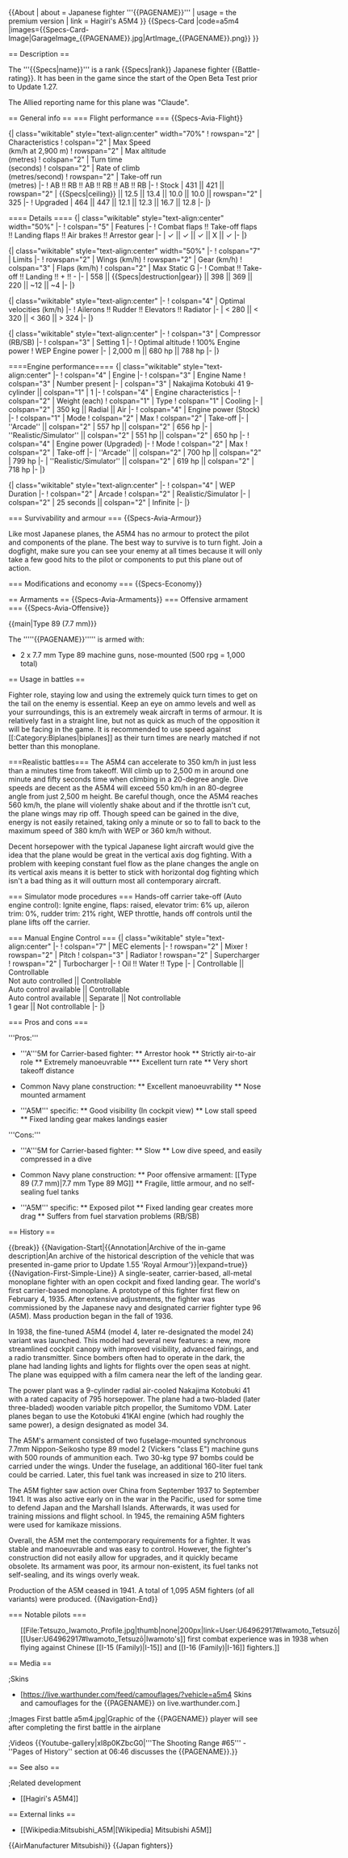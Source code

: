 {{About
| about = Japanese fighter '''{{PAGENAME}}'''
| usage = the premium version
| link = Hagiri's A5M4
}}
{{Specs-Card
|code=a5m4
|images={{Specs-Card-Image|GarageImage_{{PAGENAME}}.jpg|ArtImage\_{{PAGENAME}}.png}}
}}

== Description ==

<!-- ''In the description, the first part should be about the history of and the creation and combat usage of the aircraft, as well as its key features. In the second part, tell the reader about the aircraft in the game. Insert a screenshot of the vehicle, so that if the novice player does not remember the vehicle by name, he will immediately understand what kind of vehicle the article is talking about.'' -->

The '''{{Specs|name}}''' is a rank {{Specs|rank}} Japanese fighter {{Battle-rating}}. It has been in the game since the start of the Open Beta Test prior to Update 1.27.

The Allied reporting name for this plane was "Claude".

== General info ==
=== Flight performance ===
{{Specs-Avia-Flight}}

<!-- ''Describe how the aircraft behaves in the air. Speed, manoeuvrability, acceleration and allowable loads - these are the most important characteristics of the vehicle.'' -->

{| class="wikitable" style="text-align:center" width="70%"
! rowspan="2" | Characteristics
! colspan="2" | Max Speed<br>(km/h at 2,900 m)
! rowspan="2" | Max altitude<br>(metres)
! colspan="2" | Turn time<br>(seconds)
! colspan="2" | Rate of climb<br>(metres/second)
! rowspan="2" | Take-off run<br>(metres)
|-
! AB !! RB !! AB !! RB !! AB !! RB
|-
! Stock
| 431 || 421 || rowspan="2" | {{Specs|ceiling}} || 12.5 || 13.4 || 10.0 || 10.0 || rowspan="2" | 325
|-
! Upgraded
| 464 || 447 || 12.1 || 12.3 || 16.7 || 12.8
|-
|}

==== Details ====
{| class="wikitable" style="text-align:center" width="50%"
|-
! colspan="5" | Features
|-
! Combat flaps !! Take-off flaps !! Landing flaps !! Air brakes !! Arrestor gear
|-
| ✓ || ✓ || ✓ || X || ✓ <!-- ✓ -->
|-
|}

{| class="wikitable" style="text-align:center" width="50%"
|-
! colspan="7" | Limits
|-
! rowspan="2" | Wings (km/h)
! rowspan="2" | Gear (km/h)
! colspan="3" | Flaps (km/h)
! colspan="2" | Max Static G
|-
! Combat !! Take-off !! Landing !! + !! -
|-
| 558 <!-- {{Specs|destruction|body}} --> || {{Specs|destruction|gear}} || 398 || 369 || 220 || ~12 || ~4
|-
|}

{| class="wikitable" style="text-align:center"
|-
! colspan="4" | Optimal velocities (km/h)
|-
! Ailerons !! Rudder !! Elevators !! Radiator
|-
| < 280 || < 320 || < 360 || > 324
|-
|}

{| class="wikitable" style="text-align:center"
|-
! colspan="3" | Compressor (RB/SB)
|-
! colspan="3" | Setting 1
|-
! Optimal altitude
! 100% Engine power
! WEP Engine power
|-
| 2,000 m || 680 hp || 788 hp
|-
|}

====Engine performance====
{| class="wikitable" style="text-align:center"
|-
! colspan="4" | Engine
|-
! colspan="3" | Engine Name
! colspan="3" | Number present
|-
| colspan="3" | Nakajima Kotobuki 41 9-cylinder || colspan="1" | 1
|-
! colspan="4" | Engine characteristics
|-
! colspan="2" | Weight (each)
! colspan="1" | Type
! colspan="1" | Cooling
|-
| colspan="2" | 350 kg || Radial || Air
|-
! colspan="4" | Engine power (Stock)
|-
! colspan="1" | Mode
! colspan="2" | Max
! colspan="2" | Take-off
|-
| ''Arcade'' || colspan="2" | 557 hp || colspan="2" | 656 hp
|-
| ''Realistic/Simulator'' || colspan="2" | 551 hp || colspan="2" | 650 hp
|-
! colspan="4" | Engine power (Upgraded)
|-
! Mode
! colspan="2" | Max
! colspan="2" | Take-off
|-
| ''Arcade'' || colspan="2" | 700 hp || colspan="2" | 799 hp
|-
| ''Realistic/Simulator'' || colspan="2" | 619 hp || colspan="2" | 718 hp
|-
|}

{| class="wikitable" style="text-align:center"
|-
! colspan="4" | WEP Duration
|-
! colspan="2" | Arcade
! colspan="2" | Realistic/Simulator
|-
| colspan="2" | 25 seconds || colspan="2" | Infinite
|-
|}

=== Survivability and armour ===
{{Specs-Avia-Armour}}

<!-- ''Examine the survivability of the aircraft. Note how vulnerable the structure is and how secure the pilot is, whether the fuel tanks are armoured, etc. Describe the armour, if there is any, and also mention the vulnerability of other critical aircraft systems.'' -->

Like most Japanese planes, the A5M4 has no armour to protect the pilot and components of the plane. The best way to survive is to turn fight. Join a dogfight, make sure you can see your enemy at all times because it will only take a few good hits to the pilot or components to put this plane out of action.

=== Modifications and economy ===
{{Specs-Economy}}

== Armaments ==
{{Specs-Avia-Armaments}}
=== Offensive armament ===
{{Specs-Avia-Offensive}}

<!-- ''Describe the offensive armament of the aircraft, if any. Describe how effective the cannons and machine guns are in a battle, and also what belts or drums are better to use. If there is no offensive weaponry, delete this subsection.'' -->

{{main|Type 89 (7.7 mm)}}

The '''''{{PAGENAME}}''''' is armed with:

- 2 x 7.7 mm Type 89 machine guns, nose-mounted (500 rpg = 1,000 total)

== Usage in battles ==

<!-- ''Describe the tactics of playing in the aircraft, the features of using aircraft in a team and advice on tactics. Refrain from creating a "guide" - do not impose a single point of view, but instead, give the reader food for thought. Examine the most dangerous enemies and give recommendations on fighting them. If necessary, note the specifics of the game in different modes (AB, RB, SB).'' -->

Fighter role, staying low and using the extremely quick turn times to get on the tail on the enemy is essential. Keep an eye on ammo levels and well as your surroundings, this is an extremely weak aircraft in terms of armour. It is relatively fast in a straight line, but not as quick as much of the opposition it will be facing in the game. It is recommended to use speed against [[:Category:Biplanes|biplanes]] as their turn times are nearly matched if not better than this monoplane.

===Realistic battles===
The A5M4 can accelerate to 350 km/h in just less than a minutes time from takeoff. Will climb up to 2,500 m in around one minute and fifty seconds time when climbing in a 20-degree angle. Dive speeds are decent as the A5M4 will exceed 550 km/h in an 80-degree angle from just 2,500 m height. Be careful though, once the A5M4 reaches 560 km/h, the plane will violently shake about and if the throttle isn't cut, the plane wings may rip off. Though speed can be gained in the dive, energy is not easily retained, taking only a minute or so to fall to back to the maximum speed of 380 km/h with WEP or 360 km/h without.

Decent horsepower with the typical Japanese light aircraft would give the idea that the plane would be great in the vertical axis dog fighting. With a problem with keeping constant fuel flow as the plane changes the angle on its vertical axis means it is better to stick with horizontal dog fighting which isn't a bad thing as it will outturn most all contemporary aircraft.

=== Simulator mode procedures ===
Hands-off carrier take-off (Auto engine control): Ignite engine, flaps: raised, elevator trim: 6% up, aileron trim: 0%, rudder trim: 21% right, WEP throttle, hands off controls until the plane lifts off the carrier.

=== Manual Engine Control ===
{| class="wikitable" style="text-align:center"
|-
! colspan="7" | MEC elements
|-
! rowspan="2" | Mixer
! rowspan="2" | Pitch
! colspan="3" | Radiator
! rowspan="2" | Supercharger
! rowspan="2" | Turbocharger
|-
! Oil !! Water !! Type
|-
| Controllable || Controllable<br>Not auto controlled || Controllable<br>Auto control available || Controllable<br>Auto control available || Separate || Not controllable<br>1 gear || Not controllable
|-
|}

=== Pros and cons ===

<!-- ''Summarise and briefly evaluate the vehicle in terms of its characteristics and combat effectiveness. Mark its pros and cons in the bulleted list. Try not to use more than 6 points for each of the characteristics. Avoid using categorical definitions such as "bad", "good" and the like - use substitutions with softer forms such as "inadequate" and "effective".'' -->

'''Pros:'''

- '''A'''5M for Carrier-based fighter:
  ** Arrestor hook
  ** Strictly air-to-air role
  ** Extremely manoeuvrable \*** Excellent turn rate
  \*\* Very short takeoff distance

- Common Navy plane construction:
  ** Excellent manoeuvrability
  ** Nose mounted armament

- '''A5M''' specific:
  ** Good visibility (In cockpit view)
  ** Low stall speed
  \*\* Fixed landing gear makes landings easier

'''Cons:'''

- '''A'''5M for Carrier-based fighter:
  ** Slow
  ** Low dive speed, and easily compressed in a dive

- Common Navy plane construction:
  ** Poor offensive armament: [[Type 89 (7.7 mm)|7.7 mm Type 89 MG]]
  ** Fragile, little armour, and no self-sealing fuel tanks

- '''A5M''' specific:
  ** Exposed pilot
  ** Fixed landing gear creates more drag
  \*\* Suffers from fuel starvation problems (RB/SB)

== History ==

<!-- ''Describe the history of the creation and combat usage of the aircraft in more detail than in the introduction. If the historical reference turns out to be too long, take it to a separate article, taking a link to the article about the vehicle and adding a block "/History" (example: <nowiki>https://wiki.warthunder.com/(Vehicle-name)/History</nowiki>) and add a link to it here using the <code>main</code> template. Be sure to reference text and sources by using <code><nowiki><ref></ref></nowiki></code>, as well as adding them at the end of the article with <code><nowiki><references /></nowiki></code>. This section may also include the vehicle's dev blog entry (if applicable) and the in-game encyclopedia description (under <code><nowiki>=== In-game description ===</nowiki></code>, also if applicable).'' -->

{{break}}
{{Navigation-Start|{{Annotation|Archive of the in-game description|An archive of the historical description of the vehicle that was presented in-game prior to Update 1.55 'Royal Armour'}}|expand=true}}
{{Navigation-First-Simple-Line}}
A single-seater, carrier-based, all-metal monoplane fighter with an open cockpit and fixed landing gear. The world's first carrier-based monoplane. A prototype of this fighter first flew on February 4, 1935. After extensive adjustments, the fighter was commissioned by the Japanese navy and designated carrier fighter type 96 (A5M). Mass production began in the fall of 1936.

In 1938, the fine-tuned A5M4 (model 4, later re-designated the model 24) variant was launched. This model had several new features: a new, more streamlined cockpit canopy with improved visibility, advanced fairings, and a radio transmitter. Since bombers often had to operate in the dark, the plane had landing lights and lights for flights over the open seas at night. The plane was equipped with a film camera near the left of the landing gear.

The power plant was a 9-cylinder radial air-cooled Nakajima Kotobuki 41 with a rated capacity of 795 horsepower. The plane had a two-bladed (later three-bladed) wooden variable pitch propellor, the Sumitomo VDM. Later planes began to use the Kotobuki 41KAI engine (which had roughly the same power), a design designated as model 34.

The A5M's armament consisted of two fuselage-mounted synchronous 7.7mm Nippon-Seikosho type 89 model 2 (Vickers "class E") machine guns with 500 rounds of ammunition each. Two 30-kg type 97 bombs could be carried under the wings. Under the fuselage, an additional 160-liter fuel tank could be carried. Later, this fuel tank was increased in size to 210 liters.

The A5M fighter saw action over China from September 1937 to September 1941. It was also active early on in the war in the Pacific, used for some time to defend Japan and the Marshall Islands. Afterwards, it was used for training missions and flight school. In 1945, the remaining A5M fighters were used for kamikaze missions.

Overall, the A5M met the contemporary requirements for a fighter. It was stable and manoeuvrable and was easy to control. However, the fighter's construction did not easily allow for upgrades, and it quickly became obsolete. Its armament was poor, its armour non-existent, its fuel tanks not self-sealing, and its wings overly weak.

Production of the A5M ceased in 1941. A total of 1,095 A5M fighters (of all variants) were produced.
{{Navigation-End}}

=== Notable pilots ===

<div><ul>
<li style="display: inline-block;"> [[File:Tetsuzo_Iwamoto_Profile.jpg|thumb|none|200px|link=User:U64962917#Iwamoto_Tetsuzō|[[User:U64962917#Iwamoto_Tetsuzō|Iwamoto's]] first combat experience was in 1938 when flying against Chinese [[I-15 (Family)|I-15]] and [[I-16 (Family)|I-16]] fighters.]] </li>
</ul></div>

== Media ==

<!-- ''Excellent additions to the article would be video guides, screenshots from the game, and photos.'' -->

;Skins

- [https://live.warthunder.com/feed/camouflages/?vehicle=a5m4 Skins and camouflages for the {{PAGENAME}} on live.warthunder.com.]

;Images
<gallery mode="packed-hover"  heights="250">
First battle a5m4.jpg|Graphic of the {{PAGENAME}} player will see after completing the first battle in the airplane
</gallery>

;Videos
{{Youtube-gallery|xI8p0KZbcG0|'''The Shooting Range #65''' - ''Pages of History'' section at 06:46 discusses the {{PAGENAME}}.}}

== See also ==

<!-- ''Links to the articles on the War Thunder Wiki that you think will be useful for the reader, for example:''
* ''reference to the series of the aircraft;''
* ''links to approximate analogues of other nations and research trees.'' -->

;Related development

- [[Hagiri's A5M4]]

== External links ==

<!-- ''Paste links to sources and external resources, such as:''
* ''topic on the official game forum;''
* ''other literature.'' -->

- [[Wikipedia:Mitsubishi_A5M|[Wikipedia] Mitsubishi A5M]]

{{AirManufacturer Mitsubishi}}
{{Japan fighters}}
